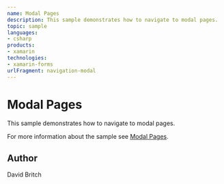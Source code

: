 ```yaml
---
name: Modal Pages
description: This sample demonstrates how to navigate to modal pages.
topic: sample
languages:
- csharp
products:
- xamarin
technologies:
- xamarin-forms
urlFragment: navigation-modal
---
```

Modal Pages
===========

This sample demonstrates how to navigate to modal pages.

For more information about the sample see [Modal Pages](http://developer.xamarin.com/guides/cross-platform/xamarin-forms/user-interface/navigation/modal/).

Author
------

David Britch
